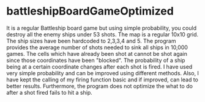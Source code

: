 # battleshipBoardGameOptimized

It is a regular Battleship board game but using simple probability, you could destroy all the enemy ships under 53 shots.
The map is a regular 10x10 grid. The ship sizes have been hardcoded to 2,3,3,4 and 5. The program provides the average number of shots needed to sink all ships in 10,000 games. The cells which have already been shot at cannot be shot again since those coordinates have been "blocked". 
The probability of a ship being at a certain coordinate changes after each shot is fired. I have used very simple probability and can be improved using different methods. Also, I have kept the calling of my firing function basic and if improved, can lead to better results. Furthermore, the program does not optimize the what to do after a shot fired fails to hit a ship.
